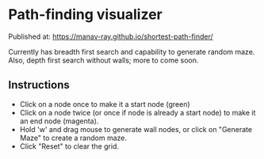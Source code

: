 # Path-finding visualizer

Published at: https://manav-ray.github.io/shortest-path-finder/

Currently has breadth first search and capability to generate random maze. Also, depth first search without walls; more to come soon.

## Instructions
* Click on a node once to make it a start node (green)
* Click on a node twice (or once if node is already a start node) to make it an end node (magenta).
* Hold 'w' and drag mouse to generate wall nodes, or click on "Generate Maze" to create a random maze.
* Click "Reset" to clear the grid.
